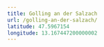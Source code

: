```yaml
---
title: Golling an der Salzach
url: /golling-an-der-salzach/
latitude: 47.5967154
longitude: 13.167447200000002
---
```

